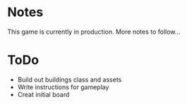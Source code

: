 # Notes

This game is currently in production. More notes to follow...

# ToDo
- Build out buildings class and assets
- Write instructions for gameplay
- Creat initial board